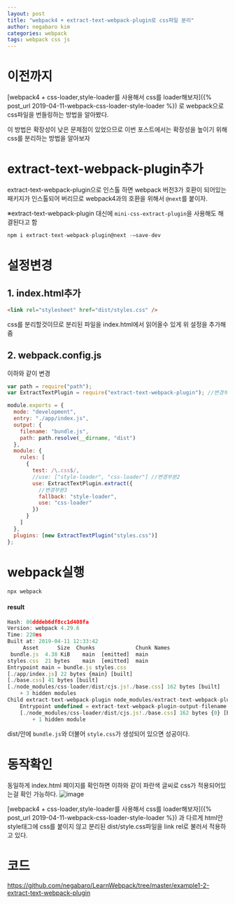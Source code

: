 ```yaml
---
layout: post
title: "webpack4 + extract-text-webpack-plugin로 css파일 분리"
author: negabaro kim
categories: webpack
tags: webpack css js
---
```


# 이전까지

[webpack4 + css-loader,style-loader를 사용해서 css를 loader해보자]({% post_url 2019-04-11-webpack-css-loader-style-loader %})
로 webpack으로 css파일을 번들링하는 방법을 알아봤다.

이 방법은 확장성이 낮은 문제점이 있었으므로 이번 포스트에서는 확장성을 높이기 위해 css를 분리하는 방법을 알아보자

# extract-text-webpack-plugin추가

extract-text-webpack-plugin으로 인스톨 하면 webpack 버전3가 호환이 되어있는 패키지가 인스톨되어 버리므로
webpack4과의 호환을 위해서 `@next`를 붙이자.

※extract-text-webpack-plugin 대신에 `mini-css-extract-plugin`을 사용해도 해결된다고 함

```js
npm i extract-text-webpack-plugin@next -–save-dev
```

# 설정변경

## 1. index.html추가

```html
<link rel="stylesheet" href="dist/styles.css" />
```

css를 분리할것이므로 분리된 파일을 index.html에서 읽어올수 있게 위 설정을 추가해줌

## 2. webpack.config.js

이하와 같이 변경

```js
var path = require("path");
var ExtractTextPlugin = require("extract-text-webpack-plugin"); //변경부분

module.exports = {
  mode: "development",
  entry: "./app/index.js",
  output: {
    filename: "bundle.js",
    path: path.resolve(__dirname, "dist")
  },
  module: {
    rules: [
      {
        test: /\.css$/,
        //use: ["style-loader", "css-loader"] //변경부분2
        use: ExtractTextPlugin.extract({
          //변경부분3
          fallback: "style-loader",
          use: "css-loader"
        })
      }
    ]
  },
  plugins: [new ExtractTextPlugin("styles.css")]
};
```

# webpack실행

```js
npx webpack
```

#### result

```js
Hash: 86dddeb6df8cc1d408fa
Version: webpack 4.29.6
Time: 220ms
Built at: 2019-04-11 12:33:42
     Asset      Size  Chunks             Chunk Names
 bundle.js  4.38 KiB    main  [emitted]  main
styles.css  21 bytes    main  [emitted]  main
Entrypoint main = bundle.js styles.css
[./app/index.js] 22 bytes {main} [built]
[./base.css] 41 bytes [built]
[./node_modules/css-loader/dist/cjs.js!./base.css] 162 bytes [built]
    + 3 hidden modules
Child extract-text-webpack-plugin node_modules/extract-text-webpack-plugin/dist node_modules/css-loader/dist/cjs.js!base.css:
    Entrypoint undefined = extract-text-webpack-plugin-output-filename
    [./node_modules/css-loader/dist/cjs.js!./base.css] 162 bytes {0} [built]
        + 1 hidden module
```

dist/안에 `bundle.js`와 더불어 `style.css`가 생성되어 있으면 성공이다.

# 동작확인

동일하게 index.html 페이지를 확인하면 이하와 같이 파란색 글씨로 css가 적용되어있는걸 확인 가능하다.
![image](https://user-images.githubusercontent.com/4640346/55928393-72d34480-5c53-11e9-8dde-8025ca857c01.png)

[webpack4 + css-loader,style-loader를 사용해서 css를 loader해보자]({% post_url 2019-04-11-webpack-css-loader-style-loader %})
과 다르게 html안 style태그에 css를 붙이지 않고 분리된 dist/style.css파일을 link rel로 불러서 적용하고 있다.

# 코드

https://github.com/negabaro/LearnWebpack/tree/master/example1-2-extract-text-webpack-plugin
